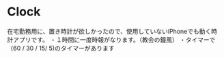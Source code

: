 # Clock
在宅勤務用に、置き時計が欲しかったので、使用していないiPhoneでも動く時計アプリです。
・１時間に一度時報がなります。（教会の鐘風）
・タイマーで（60 / 30 / 15/ 5)のタイマーがあります
